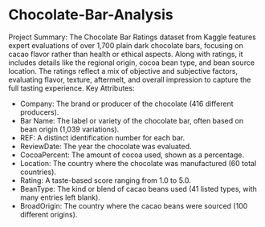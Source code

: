 # Chocolate-Bar-Analysis
Project Summary:
The Chocolate Bar Ratings dataset from Kaggle features expert evaluations of over 1,700 plain dark chocolate bars, 
focusing on cacao flavor rather than health or ethical aspects. Along with ratings, it includes details like the regional origin,
cocoa bean type, and bean source location. The ratings reflect a mix of objective and subjective factors, evaluating flavor, 
texture, aftermelt, and overall impression to capture the full tasting experience.
Key Attributes: 
- Company: The brand or producer of the chocolate (416 different producers).
- Bar Name: The label or variety of the chocolate bar, often based on bean origin (1,039 variations).
- REF: A distinct identification number for each bar.
- ReviewDate: The year the chocolate was evaluated.
- CocoaPercent: The amount of cocoa used, shown as a percentage.
- Location: The country where the chocolate was manufactured (60 total countries).
- Rating: A taste-based score ranging from 1.0 to 5.0.
- BeanType: The kind or blend of cacao beans used (41 listed types, with many entries left blank).
- BroadOrigin: The country where the cacao beans were sourced (100 different origins). 
